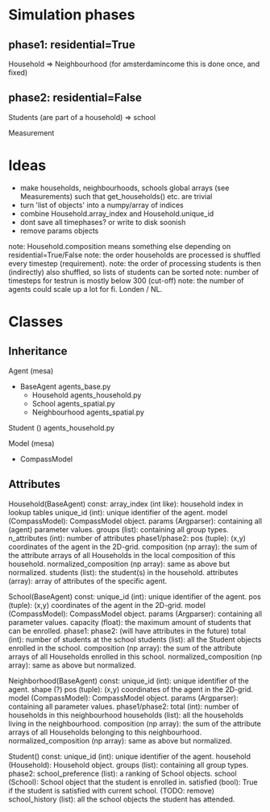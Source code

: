 
# Simulation phases 

## phase1: residential=True
Household => Neighbourhood (for amsterdamincome this is done once, and fixed)

## phase2: residential=False
Students (are part of a household) => school


Measurement

# Ideas

 * make households, neighbourhoods, schools global arrays (see Measurements) such that get_households() etc. are trivial
 * turn 'list of objects' into a numpy/array of indices
 * combine Household.array_index and Household.unique_id
 * dont save all timephases? or write to disk soonish
 * remove params objects

note: Household.composition means something else depending on residential=True/False
note: the order households are processed is shuffled every timestep (requirement).
note: the order of processing students is then (indirectly) also shuffled, so lists of students can be sorted
note: number of timesteps for testrun is mostly below 300 (cut-off)
note: the number of agents could scale up a lot for fi. Londen / NL.


# Classes

## Inheritance

Agent (mesa)
 - BaseAgent agents_base.py
   - Household agents_household.py
   - School agents_spatial.py
   - Neighbourhood agents_spatial.py

Student () agents_household.py

Model (mesa)
  - CompassModel

## Attributes

Household(BaseAgent)
  const:
      array_index (int like): household index in lookup tables
      unique_id (int): unique identifier of the agent.
      model (CompassModel): CompassModel object.
      params (Argparser): containing all (agent) parameter values.
      groups (list): containing all group types.
      n_attributes (int): number of attributes
  phase1/phase2:
      pos (tuple): (x,y) coordinates of the agent in the 2D-grid.
      composition (np array): the sum of the attribute arrays of all Households in the local composition of this household.
      normalized_composition (np array): same as above but normalized.
      students (list): the student(s) in the household.
      attributes (array): array of attributes of the specific agent.

School(BaseAgent)
  const:
      unique_id (int): unique identifier of the agent.
      pos (tuple): (x,y) coordinates of the agent in the 2D-grid.
      model (CompassModel): CompassModel object.
      params (Argparser): containing all parameter values.
      capacity (float): the maximum amount of students that can be enrolled.
  phase1:
  phase2:
      (will have attributes in the future)
      total (int): number of students at the school
      students (list): all the Student objects enrolled in the school.
      composition (np array): the sum of the attribute arrays of all Households enrolled in this school.
      normalized_composition (np array): same as above but normalized.


Neighborhood(BaseAgent)
  const:
      unique_id (int): unique identifier of the agent.
      shape (?)
      pos (tuple): (x,y) coordinates of the agent in the 2D-grid.
      model (CompassModel): CompassModel object.
      params (Argparser): containing all parameter values.
  phase1/phase2:
      total (int): number of households in this neighbourhood
      households (list): all the households living in the neighbourhood.
      composition (np array): the sum of the attribute arrays of all Households belonging to this neighbourhood.
      normalized_composition (np array): same as above but normalized.


Student()
  const:
      unique_id (int): unique identifier of the agent.
      household (Household): Household object.
      groups (list): containing all group types.
  phase2:
      school_preference (list): a ranking of School objects.
      school (School): School object that the student is enrolled in.
      satisfied (bool): True if the student is satisfied with current school. (TODO: remove)
      school_history (list): all the school objects the student has attended.


